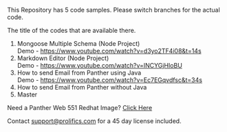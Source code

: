 This Repository has 5 code samples.
Please switch branches for the actual code.

The title of the codes that are available there.
1) Mongoose Multiple Schema (Node Project)<br>
Demo - https://www.youtube.com/watch?v=d3yo2TF4i08&t=14s
2) Markdown Editor (Node Project)<br>
Demo - https://www.youtube.com/watch?v=INCYGjHIoBU
3) How to send Email from Panther using Java<br>
Demo - https://www.youtube.com/watch?v=Ec7EGqvdfsc&t=34s
4) How to send Email from Panther without Java
5) Master

Need a Panther Web 551 Redhat Image? [Click Here](https://hub.docker.com/r/prolificspanther/panther/)

Contact support@prolifics.com for a 45 day license included.
